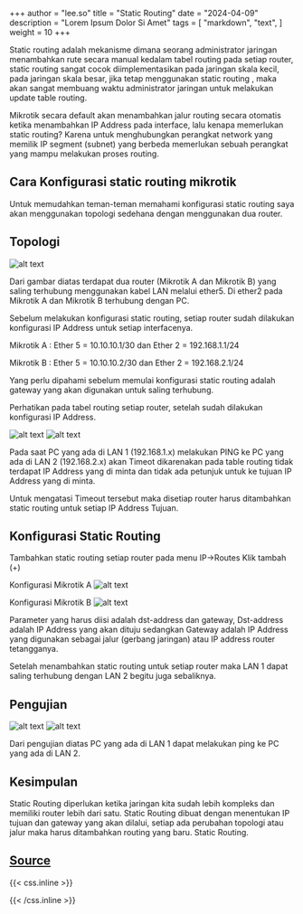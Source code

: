 +++
author = "lee.so"
title = "Static Routing"
date = "2024-04-09"
description = "Lorem Ipsum Dolor Si Amet"
tags = [
    "markdown",
    "text",
]
weight = 10
+++

Static routing adalah mekanisme dimana seorang administrator jaringan menambahkan rute secara manual kedalam tabel routing pada setiap router, static routing sangat cocok diimplementasikan pada jaringan skala kecil, pada jaringan skala besar, jika tetap menggunakan static routing , maka akan sangat membuang waktu administrator jaringan untuk melakukan update table routing.

Mikrotik secara default akan menambahkan jalur routing secara otomatis ketika menambahkan IP Address  pada interface, lalu kenapa memerlukan static routing? Karena untuk menghubungkan perangkat network yang memilik IP segment (subnet) yang berbeda memerlukan sebuah perangkat yang mampu melakukan proses routing.

## Cara Konfigurasi static routing mikrotik
Untuk memudahkan teman-teman memahami konfigurasi static routing saya akan menggunakan topologi sedehana dengan menggunakan dua router.

## Topologi

![alt text](https://blogger.googleusercontent.com/img/b/R29vZ2xl/AVvXsEgRt2Up0nbx00Hwr5ReU4DymG9gSOsXPVTdkNxrWpD47PrTRo-pkeM8hu8WQHRSoMewFLF2HmXhKyoLoYtblNyI4AO-TpdZFHxLfsqw_Ij6Ahss9DTdvpFfSKbahyphenhyphen02ebjMRBdK-qckjgY/s557/topologi.PNG "Topologi Static Routing")


Dari gambar diatas terdapat dua router (Mikrotik A dan Mikrotik B) yang saling terhubung menggunakan kabel LAN melalui ether5. Di ether2 pada Mikrotik A dan Mikrotik B terhubung dengan PC.

Sebelum melakukan konfigurasi static routing, setiap router sudah dilakukan konfigurasi IP Address untuk setiap interfacenya.

Mikrotik A : Ether 5 = 10.10.10.1/30 dan Ether 2 = 192.168.1.1/24

Mikrotik B : Ether 5 = 10.10.10.2/30 dan Ether 2 = 192.168.2.1/24

Yang perlu dipahami sebelum memulai konfigurasi static routing adalah gateway yang akan digunakan untuk saling terhubung.

Perhatikan pada tabel routing setiap router, setelah sudah dilakukan konfigurasi IP Address.

![alt text](https://blogger.googleusercontent.com/img/b/R29vZ2xl/AVvXsEh47VPjg6M7kDXEPoKw87yziqGJf4aHtgL3891IKNE-B0pXCGlHGVttpqqujT_tBY0U4vm4EyP9Aua5J4csOp0-p7iXJ1IbIuBnA-bRwhswqcMFXDu6ZNcYadWa0nvq5AaNtVE0FSpQBdQ/s331/IP+address+Mikrotik+A.PNG "Topologi Static Routing")
![alt text](https://blogger.googleusercontent.com/img/b/R29vZ2xl/AVvXsEgL22TlUGJ2DlNDRmMvFWcRSkp4FO5F-8jxY9w63a5MGzEC6z1FM-7KIrTqeMV_uCeBMn_1faE279FcyG-iTz8PLlHnVHu8WIuv0fCZ0grzRSQWQbHYmtHga-o_zmcO0NqSevCYEanvT5Q/s598/IP+Route+Mikrotik+A.PNG "Topologi Static Routing")

Pada saat PC yang ada di LAN 1 (192.168.1.x) melakukan PING ke PC yang ada di LAN 2 (192.168.2.x) akan Timeot dikarenakan pada table routing tidak terdapat IP Address yang di minta dan tidak ada petunjuk untuk ke tujuan IP Address yang di minta.

Untuk mengatasi Timeout tersebut maka disetiap router harus ditambahkan static routing untuk setiap IP Address Tujuan.

## Konfigurasi Static Routing

Tambahkan static routing setiap router pada menu IP->Routes Klik tambah (+)

Konfigurasi Mikrotik A
![alt text](https://blogger.googleusercontent.com/img/b/R29vZ2xl/AVvXsEi5vbB5JMBq8UfLWgLA3kGn0Prf-945Zjau1fi_y_sRuVsnlaoUshkyXqtyVx-FnIFqGtIkUg2KYPuBLywTRe9e4iPa_P7kt9MfClnQVpSMhMgqNrEyWGAdG-aPnPaxrUCCHezjXxRKl6U/s724/IP+Route+Mikrotik+A+dst+LAN+2.PNG "Topologi Static Routing")

Konfigurasi Mikrotik B
![alt text](https://blogger.googleusercontent.com/img/b/R29vZ2xl/AVvXsEgfGmg-bVF316fuOTGlJHhG-h7j2SL7LrmtMTEVny65LLCPd_lAgHv4AdVk1DH4JsL-vNbYC4PUvuXvFONtrP3GeCWgyAMA7R7034K6prtswZUR6jdIn9pj8LKTD8BTgLg78Go76ZcYnXE/s724/IP+Route+Mikrotik+B+dst+LAN+1.PNG "Topologi Static Routing")

Parameter yang harus diisi adalah dst-address dan gateway, Dst-address adalah IP Address yang akan dituju sedangkan Gateway  adalah IP Address yang digunakan sebagai jalur (gerbang jaringan) atau IP address router tetangganya.

Setelah menambahkan static routing untuk setiap router maka LAN 1 dapat saling terhubung dengan LAN 2 begitu juga sebaliknya.

## Pengujian


![alt text](https://blogger.googleusercontent.com/img/b/R29vZ2xl/AVvXsEiVqtK1mAeHiDrCYz0EnseohLso8g8pePPFdRMhruFbcv1RjsncTaKvdea6zL_puvmOFEt7_ELcZPTqLSJLx2JB_CMH9h8AS0IU1Qg8K2R_pp_WQECVSx6Vj9SqZ8x3SdbVg2ZSyNkGwDA/w400-h89/pengujian+Dari+LAN+1.PNG "Topologi Static Routing")
![alt text](https://blogger.googleusercontent.com/img/b/R29vZ2xl/AVvXsEjx24NDNySuJIFmpREm4x2SBfT5A_2mdjLOgriBkRPxsFSzUfTHhWi1LjzLUF1nhqj-awKsgL2HCp8EkPCVBE_CTsZON2IPvzGungdE00n0_vZSml0rbcjrsGIk8fT5SaSd5LmfQWfu2ro/w400-h94/pengujian+Dari+LAN+2.PNG "Topologi Static Routing")

Dari pengujian diatas PC yang ada di LAN 1 dapat melakukan ping ke PC yang ada di LAN 2.

## Kesimpulan
Static Routing diperlukan ketika jaringan kita sudah lebih kompleks dan memiliki router lebih dari satu. Static Routing dibuat dengan menentukan IP tujuan dan gateway yang akan dilalui, setiap ada perubahan topologi atau jalur maka harus ditambahkan routing yang baru. Static Routing. 

## [Source](https://www.coka.web.id/2020/09/konfigurasi-static-routing-mikrotik.html)


{{< css.inline >}}

<style>
.canon { background: white; width: 100%; height: auto; }
</style>

{{< /css.inline >}}
